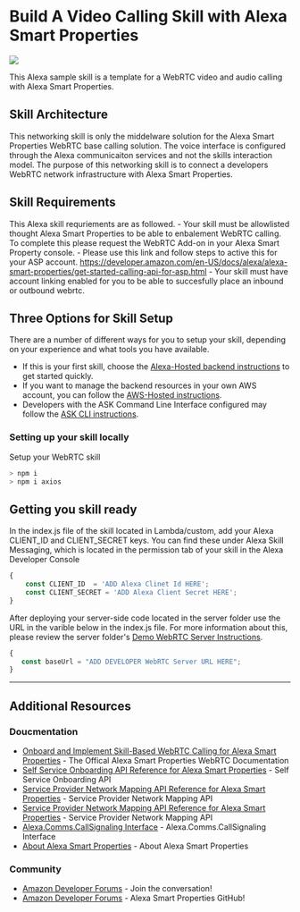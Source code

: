 # Build A Video Calling Skill with Alexa Smart Properties
<img src="https://m.media-amazon.com/images/G/01/mobile-apps/dex/alexa/alexa-skills-kit/tutorials/quiz-game/header._TTH_.png" />

This Alexa sample skill is a template for a WebRTC video and audio calling with Alexa Smart Properties.

## Skill Architecture
This networking skill is only the middelware solution for the Alexa Smart Properties WebRTC base calling solution.
The voice interface is configured through the Alexa communicaiton services and not the skills interaction model. The purpose of this networking skill is to connect a developers WebRTC network infrastructure with Alexa Smart Properties. 


## Skill Requirements
This Alexa skill requriements are as followed. 
    - Your skill must be allowlisted thought Alexa Smart Properties to be able to enbalement WebRTC calling. To complete this please request the WebRTC Add-on in your Alexa Smart Property console. 
    - Please use this link and follow steps to active this for your ASP account. https://developer.amazon.com/en-US/docs/alexa/alexa-smart-properties/get-started-calling-api-for-asp.html
    - Your skill must have account linking enabled for you to be able to succesfully place an inbound or outbound webrtc. 


## Three Options for Skill Setup
There are a number of different ways for you to setup your skill, depending on your experience and what tools you have available.

 * If this is your first skill, choose the [Alexa-Hosted backend instructions](./instructions/setup-vui-alexa-hosted.md) to get started quickly.
 * If you want to manage the backend resources in your own AWS account, you can follow the [AWS-Hosted instructions](https://developer.amazon.com/en-US/docs/alexa/custom-skills/host-a-custom-skill-as-an-aws-lambda-function.html).
 * Developers with the ASK Command Line Interface configured may follow the [ASK CLI instructions](./instructions/cli.md).


### Setting up your skill locally
Setup your WebRTC skill

```bash
> npm i
> npm i axios
```

## Getting you skill ready
In the index.js file of the skill located in Lambda/custom, add your Alexa CLIENT_ID and CLIENT_SECRET keys. You can find these under Alexa Skill Messaging, which is located in the permission tab of your skill in the Alexa Developer Console

```js
{
    const CLIENT_ID  = 'ADD Alexa Clinet Id HERE';
    const CLIENT_SECRET = 'ADD Alexa Client Secret HERE'; 
}
```

After deploying your server-side code located in the server folder use the URL in the varible below in the index.js file. For more information about this, please review the server folder's [Demo WebRTC Server Instructions](./server/README.md).

```js
{
   const baseUrl = "ADD DEVELOPER WebRTC Server URL HERE";
}
```

---

## Additional Resources

### Doucmentation 
* [Onboard and Implement Skill-Based WebRTC Calling for Alexa Smart Properties](https://developer.amazon.com/en-US/docs/alexa/alexa-smart-properties/get-started-calling-api-for-asp.html) - The Offical Alexa Smart Properties WebRTC Documentation
* [Self Service Onboarding API Reference for Alexa Smart Properties](https://developer.amazon.com/en-US/docs/alexa/alexa-smart-properties/self-service-onboarding-api-for-asp.html) - Self Service Onboarding API
* [Service Provider Network Mapping API Reference for Alexa Smart Properties](https://developer.amazon.com/en-US/docs/alexa/alexa-smart-properties/service-provider-network-mapping-api-for-asp.html) - Service Provider Network Mapping API
* [Service Provider Network Mapping API Reference for Alexa Smart Properties](https://developer.amazon.com/en-US/docs/alexa/alexa-smart-properties/service-provider-network-mapping-api-for-asp.html) - Service Provider Network Mapping API
* [Alexa.Comms.CallSignaling Interface](https://developer.amazon.com/en-US/docs/alexa/alexa-smart-properties/alexa-callsignaling-interface-for-asp.html) - Alexa.Comms.CallSignaling Interface
* [About Alexa Smart Properties](https://developer.amazon.com/en-US/docs/alexa/alexa-smart-properties/about-alexa-smart-properties.html) - About Alexa Smart Properties

### Community
* [Amazon Developer Forums](https://forums.developer.amazon.com/spaces/165/index.html) - Join the conversation!
* [Amazon Developer Forums](https://github.com/alexa-smart-properties) - Alexa Smart Properties GitHub!

